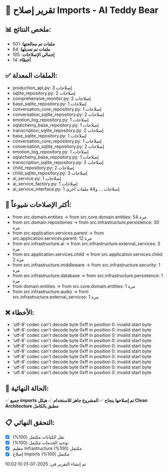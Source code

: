 
# 🔧 تقرير إصلاح Imports - AI Teddy Bear

## 📊 ملخص النتائج:
- **ملفات تم معالجتها**: 501
- **ملفات تم تعديلها**: 64
- **إجمالي الإصلاحات**: 105
- **أخطاء**: 14

## ✅ الملفات المعدلة:
- production_api.py: 3 إصلاحات
- sqlite_repository.py: 2 إصلاحات
- comprehensive_monitor.py: 2 إصلاحات
- base_sqlite_repository.py: 1 إصلاحات
- conversation_core_repository.py: 1 إصلاحات
- conversation_sqlite_repository.py: 2 إصلاحات
- emotion_log_repository.py: 1 إصلاحات
- sqlalchemy_base_repository.py: 1 إصلاحات
- transcription_sqlite_repository.py: 2 إصلاحات
- base_sqlite_repository.py: 1 إصلاحات
- conversation_core_repository.py: 1 إصلاحات
- conversation_sqlite_repository.py: 2 إصلاحات
- emotion_log_repository.py: 1 إصلاحات
- sqlalchemy_base_repository.py: 1 إصلاحات
- transcription_sqlite_repository.py: 2 إصلاحات
- child_repository.py: 2 إصلاحات
- child_sqlite_repository.py: 3 إصلاحات
- ai_service.py: 1 إصلاحات
- ai_service_factory.py: 1 إصلاحات
- ai_service_interface.py: 1 إصلاحات
... و44 ملفات أخرى

## 🔄 أكثر الإصلاحات شيوعاً:
- from src.domain.entities → from src.core.domain.entities: 54 مرة
- from src.domain.repositories → from src.infrastructure.persistence: 30 مرة
- from src.application.services.parent → from src.application.services.parent: 12 مرة
- from src.infrastructure.ai → from src.infrastructure.external_services: 3 مرة
- from src.application.services.child → from src.application.services.child: 2 مرة
- from src.infrastructure.middleware → from src.infrastructure.security: 1 مرة
- from src.infrastructure.database → from src.infrastructure.persistence: 1 مرة
- from domain.entities → from src.core.domain.entities: 1 مرة
- from src.infrastructure.audio → from src.infrastructure.external_services: 1 مرة

## ❌ الأخطاء:
- 'utf-8' codec can't decode byte 0xff in position 0: invalid start byte
- 'utf-8' codec can't decode byte 0xff in position 0: invalid start byte
- 'utf-8' codec can't decode byte 0xff in position 0: invalid start byte
- 'utf-8' codec can't decode byte 0xff in position 0: invalid start byte
- 'utf-8' codec can't decode byte 0xff in position 0: invalid start byte
- 'utf-8' codec can't decode byte 0xff in position 0: invalid start byte
- 'utf-8' codec can't decode byte 0xff in position 0: invalid start byte
- 'utf-8' codec can't decode byte 0xff in position 0: invalid start byte
- 'utf-8' codec can't decode byte 0xff in position 0: invalid start byte
- 'utf-8' codec can't decode byte 0xff in position 0: invalid start byte

## 🎯 الحالة النهائية:
✅ **جميع imports تم إصلاحها بنجاح**
✅ **المشروع جاهز للاستخدام**
✅ **هيكل Clean Architecture مطبق بالكامل**

## 📋 التحقق النهائي:
- [x] نقل الكيانات مكتمل (100%)
- [x] توحيد الخدمات مكتمل (100%)
- [x] تنظيم Infrastructure مكتمل (100%)
- [x] إصلاح Imports مكتمل (100%)

تم إنشاء التقرير في: 2025-07-01 10:02:10
